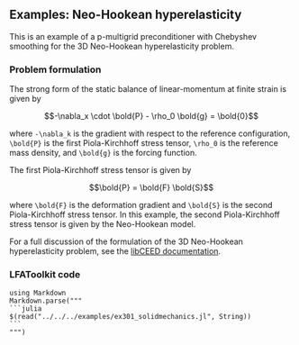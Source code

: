 ## Examples: Neo-Hookean hyperelasticity

This is an example of a p-multigrid preconditioner with Chebyshev smoothing for the 3D Neo-Hookean hyperelasticity problem.

### Problem formulation

The strong form of the static balance of linear-momentum at finite strain is given by

```math
-\nabla_x \cdot \bold{P} - \rho_0 \bold{g} = \bold{0}
```

where ``-\nabla_k`` is the gradient with respect to the reference configuration, ``\bold{P}`` is the first Piola-Kirchhoff stress tensor, ``\rho_0`` is the reference mass density, and ``\bold{g}`` is the forcing function.

The first Piola-Kirchhoff stress tensor is given by

```math
\bold{P} = \bold{F} \bold{S}
```

where ``\bold{F}`` is the deformation gradient and ``\bold{S}`` is the second Piola-Kirchhoff stress tensor.
In this example, the second Piola-Kirchhoff stress tensor is given by the Neo-Hookean model.

For a full discussion of the formulation of the 3D Neo-Hookean hyperelasticity problem, see the [libCEED documentation](https://libceed.readthedocs.io/en/latest/examples/solids/).

### LFAToolkit code


````@eval
using Markdown
Markdown.parse("""
```julia
$(read("../../../examples/ex301_solidmechanics.jl", String))
```
""")
````
